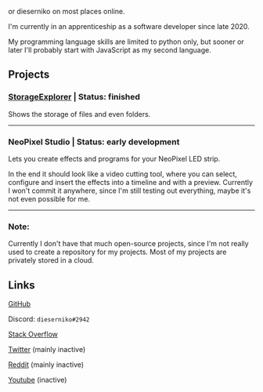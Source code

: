 or dieserniko on most places online. 

I'm currently in an apprenticeship as a software developer since late 2020.

My programming language skills are limited to python only, but sooner or later I'll probably start with JavaScript as my second language.

## Projects

### [StorageExplorer](https://github.com/dieser-niko/StorageExplorer) | Status: finished

Shows the storage of files and even folders.

---

### NeoPixel Studio | Status: early development

Lets you create effects and programs for your NeoPixel LED strip.

In the end it should look like a video cutting tool, where you can select, configure and insert the effects into a timeline and with a preview.
Currently I won't commit it anywhere, since I'm still testing out everything, maybe it's not even possible for me.

---

### Note:
Currently I don't have that much open-source projects, since I'm not really used to create a repository for my projects.
Most of my projects are privately stored in a cloud.

## Links
[GitHub](https://github.com/dieser-niko)

Discord: `dieserniko#2942`

[Stack Overflow](https://stackoverflow.com/users/15580216/dieserniko)

[Twitter](https://twitter.com/dieser_niko) (mainly inactive)

[Reddit](https://reddit.com/u/NikoHD203) (mainly inactive)

[Youtube](https://youtube.com/channel/UCvUkk9NjKTNtuTorkba7thw) (inactive)

